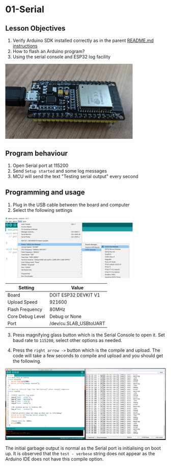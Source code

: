 # 01-Serial

## Lesson Objectives
1. Verify Arduino SDK installed correctly as in the parent [README.md instructions](../README.md)
2. How to flash an Arduino program?
3. Using the serial console and ESP32 log facility

<a href="board-connect-usb.jpg"><img src="board-connect-usb.jpg" width="400"></a>

## Program behaviour

1. Open Serial port at 115200
2. Send `Setup started` and some log messages
3. MCU will send the text "Testing serial output" every second

## Programming and usage
1. Plug in the USB cable between the board and computer
2. Select the following settings

<a href="board-program-settings.png"><img src="board-program-settings.png" width="400"></a>

| Setting          | Value                  |
|------------------|------------------------|
| Board            | DOIT ESP32 DEVKIT V1   |
| Upload Speed     | 921600                 |
| Flash Frequency  | 80MHz                  |
| Core Debug Level | Debug or None          |
| Port             | /dev/cu.SLAB_USBtoUART |

3. Press magnifying glass button which is the Serial Console to open it. Set baud rate to `115200`, select other options as needed. 

4. Press the `right arrow ->` button which is the compile and upload. The code will take a few seconds to compile and upload and you should get the following.

<a href="serial-running.png"><img src="serial-running.png" width="600"></a>

The initial garbage output is normal as the Serial port is initialising on boot up. It is observed that the `test - verbose` string does not appear as the Arduino IDE does not have this compile option.




